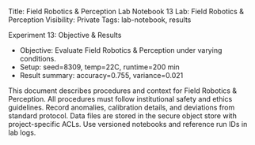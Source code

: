 Title: Field Robotics & Perception Lab Notebook 13
Lab: Field Robotics & Perception
Visibility: Private
Tags: lab-notebook, results

Experiment 13: Objective & Results
- Objective: Evaluate Field Robotics & Perception under varying conditions.
- Setup: seed=8309, temp=22C, runtime=200 min
- Result summary: accuracy=0.755, variance=0.021

This document describes procedures and context for Field Robotics & Perception.
All procedures must follow institutional safety and ethics guidelines.
Record anomalies, calibration details, and deviations from standard protocol.
Data files are stored in the secure object store with project-specific ACLs.
Use versioned notebooks and reference run IDs in lab logs.
